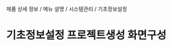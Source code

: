 <!--breadcrumb:제품 상세 정보 / 메뉴 설명 / 시스템관리 / 기초정보설정--><span class="md-breadcrumb">제품 상세 정보 / 메뉴 설명 / 시스템관리 / 기초정보설정</span>
# 기초정보설정 프로젝트생성 화면구성
